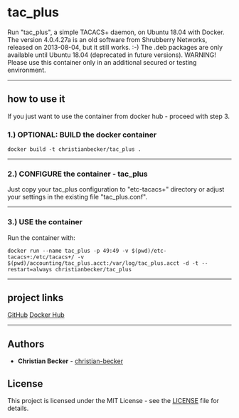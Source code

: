 # tac_plus
Run "tac_plus", a simple TACACS+ daemon, on Ubuntu 18.04 with Docker.  
The version 4.0.4.27a is an old software from Shrubberry Networks, released on 2013-08-04, but it still works. :-) The .deb packages are only available until Ubuntu 18.04 (deprecated in future versions). 
WARNING! Please use this container only in an additional secured or testing environment. 

---

## how to use it
If you just want to use the container from docker hub - proceed with step 3.  

### 1.) OPTIONAL: BUILD the docker container
```
docker build -t christianbecker/tac_plus .
```

---

### 2.) CONFIGURE the container - tac_plus
Just copy your tac_plus configuration to "etc-tacacs+" directory or adjust your settings in the existing file "tac_plus.conf".

---

### 3.) USE the container
Run the container with: 
```
docker run --name tac_plus -p 49:49 -v $(pwd)/etc-tacacs+:/etc/tacacs+/ -v $(pwd)/accounting/tac_plus.acct:/var/log/tac_plus.acct -d -t --restart=always christianbecker/tac_plus 
```


---

## project links
[GitHub](https://github.com/christian-becker/tac_plus)
[Docker Hub](https://hub.docker.com/r/christianbecker/tac_plus/)


---

## Authors
* **Christian Becker** - [christian-becker](https://github.com/christian-becker)

## License
This project is licensed under the MIT License - see the [LICENSE](https://github.com/christian-becker/tac_plus/blob/master/LICENSE) file for details.

